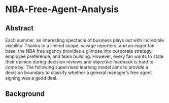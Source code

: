 # NBA-Free-Agent-Analysis

## Abstract
Each summer, an interesting spectacle of business plays out with incredible visibility. Thanks to a limited scope, savage reporters, and an eager fan base, the NBA free agency provides a glimpse into corporate strategy, employee preference, and team building. However, every fan wants to state their opinion during decision reviews and objective feedback is hard to come by.
The following supervised learning model aims to provide a decision boundary to classify whether a general manager’s free agent signing was a good deal.

## Background
